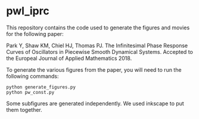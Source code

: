 # pwl_iprc
This repository contains the code used to generate the figures and movies for the following paper:

Park Y, Shaw KM, Chiel HJ, Thomas PJ. The Infinitesimal Phase Response Curves of Oscillators in Piecewise Smooth Dynamical Systems. Accepted to the Europeal Journal of Applied Mathematics 2018.

To generate the various figures from the paper, you will need to run the following commands:

```
python generate_figures.py
python pw_const.py
```

Some subfigures are generated independently. We used inkscape to put them together.
